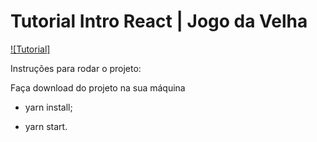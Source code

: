 # Tutorial Intro React | Jogo da Velha
[![Tutorial]](https://pt-br.reactjs.org/tutorial/tutorial.html)

Instruções para rodar o projeto:

Faça download do projeto na sua máquina

* yarn install;

* yarn start.